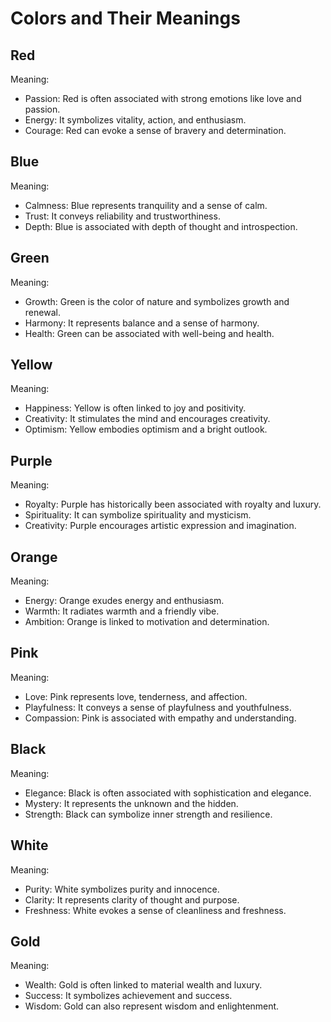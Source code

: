 # Colors and Their Meanings

## Red

Meaning:
- Passion: Red is often associated with strong emotions like love and passion.
- Energy: It symbolizes vitality, action, and enthusiasm.
- Courage: Red can evoke a sense of bravery and determination.

## Blue

Meaning:
- Calmness: Blue represents tranquility and a sense of calm.
- Trust: It conveys reliability and trustworthiness.
- Depth: Blue is associated with depth of thought and introspection.

## Green

Meaning:
- Growth: Green is the color of nature and symbolizes growth and renewal.
- Harmony: It represents balance and a sense of harmony.
- Health: Green can be associated with well-being and health.

## Yellow

Meaning:
- Happiness: Yellow is often linked to joy and positivity.
- Creativity: It stimulates the mind and encourages creativity.
- Optimism: Yellow embodies optimism and a bright outlook.

## Purple

Meaning:
- Royalty: Purple has historically been associated with royalty and luxury.
- Spirituality: It can symbolize spirituality and mysticism.
- Creativity: Purple encourages artistic expression and imagination.

## Orange

Meaning:
- Energy: Orange exudes energy and enthusiasm.
- Warmth: It radiates warmth and a friendly vibe.
- Ambition: Orange is linked to motivation and determination.

## Pink

Meaning:
- Love: Pink represents love, tenderness, and affection.
- Playfulness: It conveys a sense of playfulness and youthfulness.
- Compassion: Pink is associated with empathy and understanding.

## Black

Meaning:
- Elegance: Black is often associated with sophistication and elegance.
- Mystery: It represents the unknown and the hidden.
- Strength: Black can symbolize inner strength and resilience.

## White

Meaning:
- Purity: White symbolizes purity and innocence.
- Clarity: It represents clarity of thought and purpose.
- Freshness: White evokes a sense of cleanliness and freshness.

## Gold

Meaning:
- Wealth: Gold is often linked to material wealth and luxury.
- Success: It symbolizes achievement and success.
- Wisdom: Gold can also represent wisdom and enlightenment.
